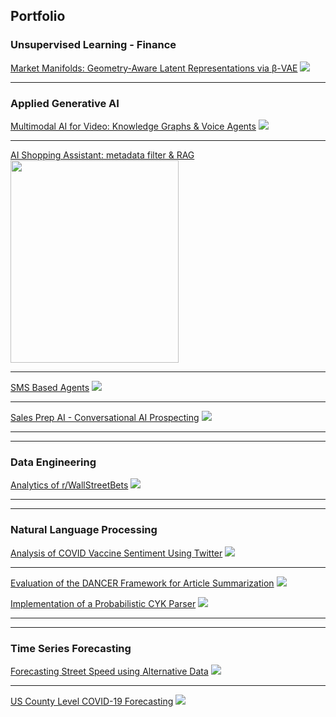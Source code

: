 ## Portfolio

### Unsupervised Learning - Finance
[Market Manifolds: Geometry-Aware Latent Representations via β-VAE](/market-manifolds)
<img src="images/clustering1.jpg?raw=true"/>

---

### Applied Generative AI
[Multimodal AI for Video: Knowledge Graphs & Voice Agents](/dotbridge)
<img src="images/dotbridge-cover.png?raw=true"/>

---
[AI Shopping Assistant: metadata filter & RAG](/ai-shopping)
<img src="images/shopping-assistant.png?raw=true" width="269" height="324"/>

---

[SMS Based Agents](/sms-ai)
<img src="images/sms-agents-img.png?raw=true"/>

---

[Sales Prep AI - Conversational AI Prospecting](/sales-ai) 
<img src="images/sales-prospect-ai.png?raw=true"/>

---
---

### Data Engineering

[Analytics of r/WallStreetBets](/wsb-project)
<img src="images/wsb-architecture.PNG?raw=true"/>

---

---

### Natural Language Processing

[Analysis of COVID Vaccine Sentiment Using Twitter](/vaccine-project)
<img src="images/AWS-Architecture-portfolio.png?raw=true"/>

---
[Evaluation of the DANCER Framework for Article Summarization](/summary-project)
<img src="images/dancer_testing.JPG?raw=true"/>

[Implementation of a Probabilistic CYK Parser](/parsing-project)
<img src="images/ParsingExample.JPG?raw=true"/>

---

---

### Time Series Forecasting

[Forecasting Street Speed using Alternative Data](/traffic-project)
<img src="images/street_speed.png?raw=true"/>

--- 
[US County Level COVID-19 Forecasting](/covid-project)
<img src = "images/CovidJune20.JPG?raw=true"/>
